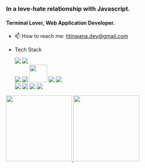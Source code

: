 ### In a love-hate relationship with Javascript.

#### Terminal Lover, Web Application Developer.

- 📫 How to reach me: htinwana.dev@gmail.com

- Tech Stack
  <div>
    <img src="https://img.icons8.com/color/48/000000/javascript.png"/>
    <img src="https://img.icons8.com/color/48/000000/typescript.png"/>
  </div>
  <div>
    <img src="https://img.icons8.com/bubbles/50/000000/react.png"/>
    <img src="https://img.icons8.com/color/48/000000/material-ui.png"/>
    <img width='48px' height='48px' src="https://tailwindcss.com/_next/static/media/tailwindcss-mark.79614a5f61617ba49a0891494521226b.svg" />
    <img src="https://img.icons8.com/color/48/000000/redux.png"/>
    <img src="https://img.icons8.com/color/48/000000/apollo.png"/>
  </div>
  <div> 
    <img src="https://img.icons8.com/small/48/388E3C/nodejs.png"/>
    <img src="https://img.icons8.com/color/48/000000/graphql.png"/>
    <img src="https://img.icons8.com/color/48/000000/mongodb.png"/>
    <img src="https://img.icons8.com/color/48/000000/postgreesql.png"/>
  </div>

<a href="https://github.com/mashiromashi">
  <img height="180em" src="https://github-readme-stats.vercel.app/api?username=mashiromashi&theme=gruvbox&show_icons=true&count_private=true" />
  <img height="180em" src="https://github-readme-stats.vercel.app/api/top-langs/?username=mashiromashi&theme=gruvbox&layout=compact" />
</a>

<!--
**mashiromashi/mashiromashi** is a ✨ _special_ ✨ repository because its `README.md` (this file) appears on your GitHub profile.
-->
